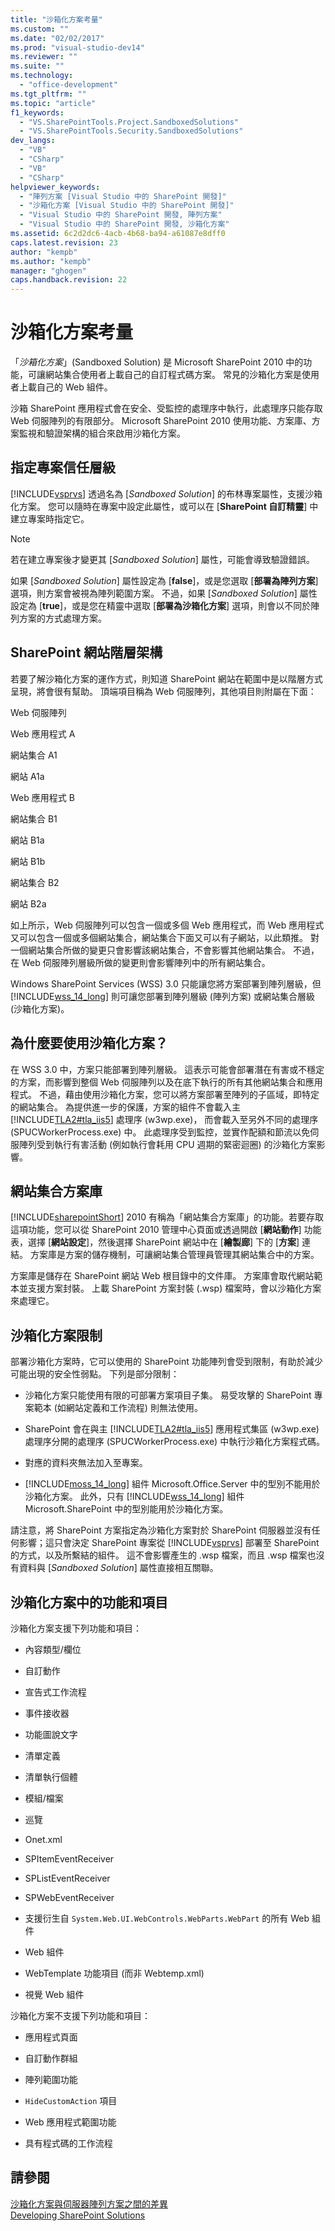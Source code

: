 ```yaml
---
title: "沙箱化方案考量"
ms.custom: ""
ms.date: "02/02/2017"
ms.prod: "visual-studio-dev14"
ms.reviewer: ""
ms.suite: ""
ms.technology: 
  - "office-development"
ms.tgt_pltfrm: ""
ms.topic: "article"
f1_keywords: 
  - "VS.SharePointTools.Project.SandboxedSolutions"
  - "VS.SharePointTools.Security.SandboxedSolutions"
dev_langs: 
  - "VB"
  - "CSharp"
  - "VB"
  - "CSharp"
helpviewer_keywords: 
  - "陣列方案 [Visual Studio 中的 SharePoint 開發]"
  - "沙箱化方案 [Visual Studio 中的 SharePoint 開發]"
  - "Visual Studio 中的 SharePoint 開發, 陣列方案"
  - "Visual Studio 中的 SharePoint 開發, 沙箱化方案"
ms.assetid: 6c2d2dc6-4acb-4b68-ba94-a61087e8dff0
caps.latest.revision: 23
author: "kempb"
ms.author: "kempb"
manager: "ghogen"
caps.handback.revision: 22
---
```

# 沙箱化方案考量
  「*沙箱化方案*」\(Sandboxed Solution\) 是 Microsoft SharePoint 2010 中的功能，可讓網站集合使用者上載自己的自訂程式碼方案。  常見的沙箱化方案是使用者上載自己的 Web 組件。  
  
 沙箱 SharePoint 應用程式會在安全、受監控的處理序中執行，此處理序只能存取 Web 伺服陣列的有限部分。  Microsoft SharePoint 2010 使用功能、方案庫、方案監視和驗證架構的組合來啟用沙箱化方案。  
  
## 指定專案信任層級  
 [!INCLUDE[vsprvs](../sharepoint/includes/vsprvs-md.md)] 透過名為 \[*Sandboxed Solution*\] 的布林專案屬性，支援沙箱化方案。  您可以隨時在專案中設定此屬性，或可以在 \[**SharePoint 自訂精靈**\] 中建立專案時指定它。  
  
> [!NOTE]  
>  若在建立專案後才變更其 \[*Sandboxed Solution*\] 屬性，可能會導致驗證錯誤。  
  
 如果 \[*Sandboxed Solution*\] 屬性設定為 \[**false**\]，或是您選取 \[**部署為陣列方案**\] 選項，則方案會被視為陣列範圍方案。  不過，如果 \[*Sandboxed Solution*\] 屬性設定為 \[**true**\]，或是您在精靈中選取 \[**部署為沙箱化方案**\] 選項，則會以不同於陣列方案的方式處理方案。  
  
## SharePoint 網站階層架構  
 若要了解沙箱化方案的運作方式，則知道 SharePoint 網站在範圍中是以階層方式呈現，將會很有幫助。  頂端項目稱為 Web 伺服陣列，其他項目則附屬在下面：  
  
 Web 伺服陣列  
  
 Web 應用程式 A  
  
 網站集合 A1  
  
 網站 A1a  
  
 Web 應用程式 B  
  
 網站集合 B1  
  
 網站 B1a  
  
 網站 B1b  
  
 網站集合 B2  
  
 網站 B2a  
  
 如上所示，Web 伺服陣列可以包含一個或多個 Web 應用程式，而 Web 應用程式又可以包含一個或多個網站集合，網站集合下面又可以有子網站，以此類推。  對一個網站集合所做的變更只會影響該網站集合，不會影響其他網站集合。  不過，在 Web 伺服陣列層級所做的變更則會影響陣列中的所有網站集合。  
  
 Windows SharePoint Services \(WSS\) 3.0 只能讓您將方案部署到陣列層級，但 [!INCLUDE[wss_14_long](../sharepoint/includes/wss-14-long-md.md)] 則可讓您部署到陣列層級 \(陣列方案\) 或網站集合層級 \(沙箱化方案\)。  
  
## 為什麼要使用沙箱化方案？  
 在 WSS 3.0 中，方案只能部署到陣列層級。  這表示可能會部署潛在有害或不穩定的方案，而影響到整個 Web 伺服陣列以及在底下執行的所有其他網站集合和應用程式。  不過，藉由使用沙箱化方案，您可以將方案部署至陣列的子區域，即特定的網站集合。  為提供進一步的保護，方案的組件不會載入主 [!INCLUDE[TLA2#tla_iis5](../sharepoint/includes/tla2sharptla-iis5-md.md)] 處理序 \(w3wp.exe\)，  而會載入至另外不同的處理序 \(SPUCWorkerProcess.exe\) 中。  此處理序受到監控，並實作配額和節流以免伺服陣列受到執行有害活動 \(例如執行會耗用 CPU 週期的緊密迴圈\) 的沙箱化方案影響。  
  
## 網站集合方案庫  
 [!INCLUDE[sharepointShort](../sharepoint/includes/sharepointshort-md.md)] 2010 有稱為「網站集合方案庫」的功能。若要存取這項功能，您可以從 SharePoint 2010 管理中心頁面或透過開啟 \[**網站動作**\] 功能表，選擇 \[**網站設定**\]，然後選擇 SharePoint 網站中在 \[**繪製廊**\] 下的 \[**方案**\] 連結。  方案庫是方案的儲存機制，可讓網站集合管理員管理其網站集合中的方案。  
  
 方案庫是儲存在 SharePoint 網站 Web 根目錄中的文件庫。  方案庫會取代網站範本並支援方案封裝。  上載 SharePoint 方案封裝 \(.wsp\) 檔案時，會以沙箱化方案來處理它。  
  
## 沙箱化方案限制  
 部署沙箱化方案時，它可以使用的 SharePoint 功能陣列會受到限制，有助於減少可能出現的安全性弱點。  下列是部分限制：  
  
-   沙箱化方案只能使用有限的可部署方案項目子集。  易受攻擊的 SharePoint 專案範本 \(如網站定義和工作流程\) 則無法使用。  
  
-   SharePoint 會在與主 [!INCLUDE[TLA2#tla_iis5](../sharepoint/includes/tla2sharptla-iis5-md.md)] 應用程式集區 \(w3wp.exe\) 處理序分開的處理序 \(SPUCWorkerProcess.exe\) 中執行沙箱化方案程式碼。  
  
-   對應的資料夾無法加入至專案。  
  
-   [!INCLUDE[moss_14_long](../sharepoint/includes/moss-14-long-md.md)] 組件 Microsoft.Office.Server 中的型別不能用於沙箱化方案。  此外，只有 [!INCLUDE[wss_14_long](../sharepoint/includes/wss-14-long-md.md)] 組件 Microsoft.SharePoint 中的型別能用於沙箱化方案。  
  
 請注意，將 SharePoint 方案指定為沙箱化方案對於 SharePoint 伺服器並沒有任何影響；這只會決定 SharePoint 專案從 [!INCLUDE[vsprvs](../sharepoint/includes/vsprvs-md.md)] 部署至 SharePoint 的方式，以及所繫結的組件。  這不會影響產生的 .wsp 檔案，而且 .wsp 檔案也沒有資料與 \[*Sandboxed Solution*\] 屬性直接相互關聯。  
  
## 沙箱化方案中的功能和項目  
 沙箱化方案支援下列功能和項目：  
  
-   內容類型\/欄位  
  
-   自訂動作  
  
-   宣告式工作流程  
  
-   事件接收器  
  
-   功能圖說文字  
  
-   清單定義  
  
-   清單執行個體  
  
-   模組\/檔案  
  
-   巡覽  
  
-   Onet.xml  
  
-   SPItemEventReceiver  
  
-   SPListEventReceiver  
  
-   SPWebEventReceiver  
  
-   支援衍生自 `System.Web.UI.WebControls.WebParts.WebPart` 的所有 Web 組件  
  
-   Web 組件  
  
-   WebTemplate 功能項目 \(而非 Webtemp.xml\)  
  
-   視覺 Web 組件  
  
 沙箱化方案不支援下列功能和項目：  
  
-   應用程式頁面  
  
-   自訂動作群組  
  
-   陣列範圍功能  
  
-   `HideCustomAction` 項目  
  
-   Web 應用程式範圍功能  
  
-   具有程式碼的工作流程  
  
## 請參閱  
 [沙箱化方案與伺服器陣列方案之間的差異](../sharepoint/differences-between-sandboxed-and-farm-solutions.md)   
 [Developing SharePoint Solutions](../sharepoint/developing-sharepoint-solutions.md)  
  
  